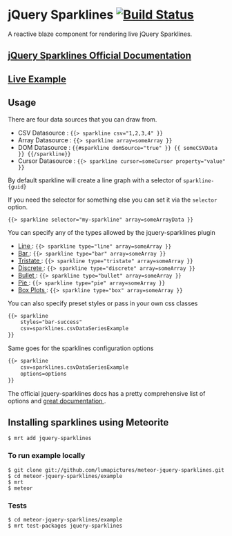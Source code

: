 jQuery Sparklines [![Build Status](https://travis-ci.org/LumaPictures/meteor-jquery-sparklines.svg?branch=master)](https://travis-ci.org/LumaPictures/meteor-jquery-sparklines)
=================

A reactive blaze component for rendering live jQuery Sparklines.

## [ jQuery Sparklines Official Documentation ](http://omnipotent.net/jquery.sparkline/#s-docs)
## [ Live Example ](http://jquery-sparklines.meteor.com)

## Usage

There are four data sources that you can draw from.
 + CSV Datasource : `{{> sparkline csv="1,2,3,4" }}`
 + Array Datasource : `{{> sparkline array=someArray }}`
 + DOM Datasource : `{{#sparkline domSource="true" }} {{ someCSVData }} {{/sparkline}}`
 + Cursor Datasource : `{{> sparkline cursor=someCursor property="value" }}`

By default sparkline will create a line graph with a selector of `sparkline-{guid}`

If you need the selector for something else you can set it via the `selector` option.

`{{> sparkline selector="my-sparkline" array=someArrayData }}`

You can specify any of the types allowed by the jquery-sparklines plugin
 + [ Line ](http://jquery-sparklines.meteor.com/line-charts) : `{{> sparkline type="line" array=someArray }}`
 + [ Bar ](http://jquery-sparklines.meteor.com/bar-charts) : `{{> sparkline type="bar" array=someArray }}`
 + [ Tristate ](http://jquery-sparklines.meteor.com/tristate-charts): `{{> sparkline type="tristate" array=someArray }}`
 + [ Discrete ](http://jquery-sparklines.meteor.com/discrete-charts): `{{> sparkline type="discrete" array=someArray }}`
 + [ Bullet ](http://jquery-sparklines.meteor.com/bullet-charts) : `{{> sparkline type="bullet" array=someArray }}`
 + [ Pie ](http://jquery-sparklines.meteor.com/pie-charts) : `{{> sparkline type="pie" array=someArray }}`
 + [ Box Plots ](http://jquery-sparklines.meteor.com/box-charts) : `{{> sparkline type="box" array=someArray }}`

You can also specify preset styles or pass in your own css classes
```html
{{> sparkline
    styles="bar-success"
    csv=sparklines.csvDataSeriesExample
}}
```

Same goes for the sparklines configuration options
```html
{{> sparkline
    csv=sparklines.csvDataSeriesExample
    options=options
}}
```

The official jquery-sparklines docs has a pretty comprehensive list of options and [ great documentation ](http://omnipotent.net/jquery.sparkline/#s-docs).

## Installing sparklines using Meteorite

```
$ mrt add jquery-sparklines
```

### To run example locally
```
$ git clone git://github.com/lumapictures/meteor-jquery-sparklines.git
$ cd meteor-jquery-sparklines/example
$ mrt
$ meteor
```

### Tests
```
$ cd meteor-jquery-sparklines/example
$ mrt test-packages jquery-sparklines
```
